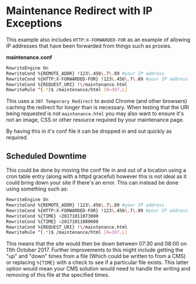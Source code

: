 # Maintenance Redirect with IP Exceptions

This example also includes `HTTP:X-FORWARDED-FOR` as an example of allowing IP addresses that have been forwarded from things such as proxies.

**maintenance.conf**
```bash
RewriteEngine On
RewriteCond %{REMOTE_ADDR} !123\.456\.7\.89 #your IP address
RewriteCond %{HTTP:X-FORWARDED-FOR} !123\.456\.7\.89 #your IP address
RewriteCond %{REQUEST_URI} !\/maintenance.html
RewriteRule ^(.*)$ /maintenance/html [R=307,L]
```

This uses a `307 Temporary Redirect` to avoid Chrome (and other browsers) caching the redirect for longer than is necessary. When testing that the URI being requested is not `maintenance.html` you may also want to ensure it's not an image, CSS or other resource required by your maintenance page.

By having this in it's conf file it can be dropped in and out quickly as required.


## Scheduled Downtime
This could be done by moving the conf file in and out of a location using a cron table entry (along with a httpd graceful) however this is not ideal as it could bring down your site if there's an error. This can instead be done using something such as:

```bash
RewriteEngine On
RewriteCond %{REMOTE_ADDR} !123\.456\.7\.89 #your IP address
RewriteCond %{HTTP:X-FORWARDED-FOR} !123\.456\.7\.89 #your IP address
RewriteCond %{TIME} >20171011073000
RewriteCond %{TIME} <20171011080000
RewriteCond %{REQUEST_URI} !\/maintenance.html
RewriteRule ^(.*)$ /maintenance/html [R=307,L]
```

This means that the site would then be down between 07:30 and 08:00 on 11th October 2017. Further improvements to this might include getting the "up" and "down" times from a file (Which could be written to from a CMS) or replacing `%{TIME}` with a check to see if a particular file exists. This latter option would mean your CMS solution would need to handle the writing and removing of this file at the specified times.
